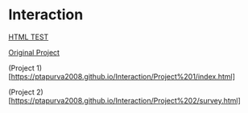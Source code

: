# Interaction

[HTML TEST](https://ptapurva2008.github.io/Interaction/)


[Original Project](http://smpo.github.io/socialmedia/)


(Project 1)[https://ptapurva2008.github.io/Interaction/Project%201/index.html]


(Project 2)[https://ptapurva2008.github.io/Interaction/Project%202/survey.html]